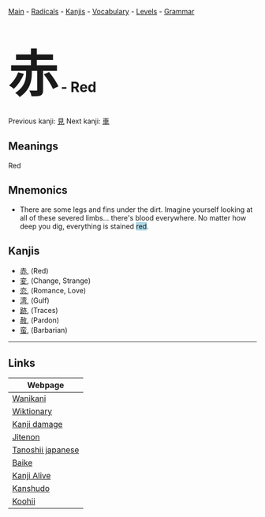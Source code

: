 <style> bigfont {font-size: 100px}</style>
[Main](../README.md) -
[Radicals](../radicals.md) -
[Kanjis](../kanjis.md) -
[Vocabulary](../vocabulary.md) -
[Levels](../levels.md) -
[Grammar](../grammar.md)
# <bigfont> 赤</bigfont> - Red 

Previous kanji: [見](見.md) Next kanji: [車](車.md) 

## Meanings
 Red
## Mnemonics
 * There are some legs and fins under the dirt. Imagine yourself looking at all of these severed limbs... there's blood everywhere. No matter how deep you dig, everything is stained <span style="background-color:#ADD8E6"> red</span>.


## Kanjis
 * [赤](../kanjis/赤.md), (Red)
* [変](../kanjis/変.md), (Change, Strange)
* [恋](../kanjis/恋.md), (Romance, Love)
* [湾](../kanjis/湾.md), (Gulf)
* [跡](../kanjis/跡.md), (Traces)
* [赦](../kanjis/赦.md), (Pardon)
* [蛮](../kanjis/蛮.md), (Barbarian)



---

## Links 

| Webpage |
| --- |
| [Wanikani          ](https://www.wanikani.com/kanji/赤) |
| [Wiktionary        ](https://en.wiktionary.org/wiki/赤) |
| [Kanji damage      ](http://www.kanjidamage.com/kanji/search?utf8=✓&q=赤) |
| [Jitenon           ](https://jitenon.com/kanji/赤) |
| [Tanoshii japanese ](https://www.tanoshiijapanese.com/dictionary/kanji.cfm?k=赤) |
| [Baike             ](https://baike.baidu.com/item/赤) |
| [Kanji Alive       ](https://app.kanjialive.com/赤) |
| [Kanshudo          ](https://www.kanshudo.com/searchmn?q=赤) |
| [Koohii            ](https://kanji.koohii.com/study/kanji/赤) |
